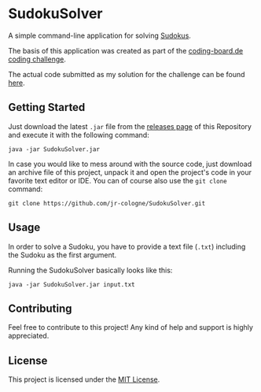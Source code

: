 # SudokuSolver
A simple command-line application for solving [Sudokus](https://en.wikipedia.org/wiki/Sudoku).

The basis of this application was created as part of the [coding-board.de coding challenge](https://www.coding-board.de/threads/coding-herbst-die-coding-board-de-coding-challenge.39297/).

The actual code submitted as my solution for the challenge can be found [here](https://github.com/jr-cologne/SudokuSolver/tree/dda78a35ba4ffe8efc17f7a99e9ee8162d5825d2).

## Getting Started
Just download the latest `.jar` file from the [releases page](https://github.com/jr-cologne/SudokuSolver/releases)
of this Repository and execute it with the following command:

```
java -jar SudokuSolver.jar
```

In case you would like to mess around with the source code, just download an archive file of this project,
unpack it and open the project's code in your favorite text editor or IDE.
You can of course also use the `git clone` command:

```
git clone https://github.com/jr-cologne/SudokuSolver.git
```

## Usage
In order to solve a Sudoku, you have to provide a text file (`.txt`) including the Sudoku as the first argument.

Running the SudokuSolver basically looks like this:

```
java -jar SudokuSolver.jar input.txt
```

## Contributing
Feel free to contribute to this project! Any kind of help and support is highly appreciated.

## License
This project is licensed under the [MIT License](https://github.com/jr-cologne/SudokuSolver/blob/master/LICENSE).
